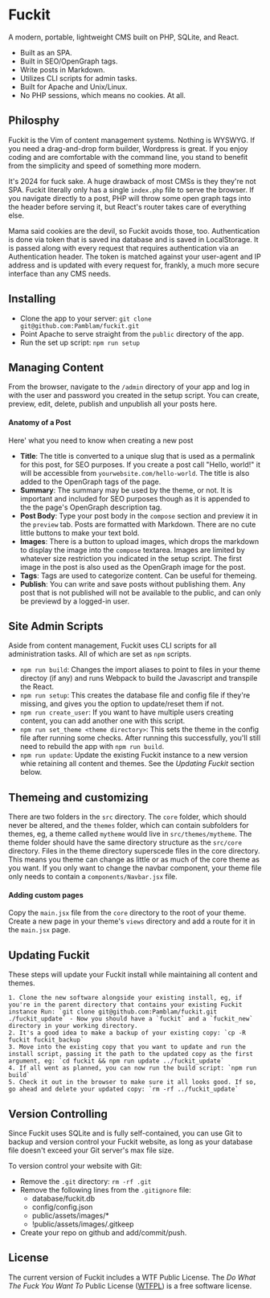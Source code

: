 # Fuckit

A modern, portable, lightweight CMS built on PHP, SQLite, and React. 

 - Built as an SPA.
 - Built in SEO/OpenGraph tags.
 - Write posts in Markdown.
 - Utilizes CLI scripts for admin tasks.
 - Built for Apache and Unix/Linux.
 - No PHP sessions, which means no cookies. At all.

## Philosphy

Fuckit is the Vim of content management systems. Nothing is WYSWYG. If you need a drag-and-drop form builder, Wordpress is great. If you enjoy coding and are comfortable with the command line, you stand to benefit from the simplicity and speed of something more modern.

It's 2024 for fuck sake. A huge drawback of most CMSs is they they're not SPA. Fuckit literally only has a single `index.php` file to serve the browser. If you navigate directly to a post, PHP will throw some open graph tags into the header before serving it, but React's router takes care of everything else.

Mama said cookies are the devil, so Fuckit avoids those, too. Authentication is done via token that is saved ina  database and is saved in LocalStorage. It is passed along with every request that requires authentication via an Authentication header. The token is matched against your user-agent and IP address and is updated with every request for, frankly, a much more secure interface than any CMS needs.

## Installing

 - Clone the app to your server: `git clone git@github.com:Pamblam/fuckit.git`
 - Point Apache to serve straight from the `public` directory of the app.
 - Run the set up script: `npm run setup`

## Managing Content

From the browser, navigate to the `/admin` directory of your app and log in with the user and password you created in the setup script. You can create, preview, edit, delete, publish and unpublish all your posts here.

#### Anatomy of a Post

Here' what you need to know when creating a new post

 - **Title**: The title is converted to a unique slug that is used as a permalink for this post, for SEO purposes. If you create a post call "Hello, world!" it will be accessible from `yourwebsite.com/hello-world`. The title is also added to the OpenGraph tags of the page. 
 - **Summary**: The summary may be used by the theme, or not. It is important and included for SEO purposes though as it is appended to the the page's OpenGraph description tag.
 - **Post Body**: Type your post body in the `compose` section and preview it in the `preview` tab. Posts are formatted with Markdown. There are no cute little buttons to make your text bold.
 - **Images**: There is a button to upload images, which drops the markdown to display the image into the `compose` textarea. Images are limited by whatever size restriction you indicated in the setup script. The first image in the post is also used as the OpenGraph image for the post.
 - **Tags**: Tags are used to categorize content. Can be useful for themeing.
 - **Publish**: You can write and save posts without publishing them. Any post that is not published will not be available to the public, and can only be previewd by a logged-in user.

## Site Admin Scripts

Aside from content management, Fuckit uses CLI scripts for all administration tasks. All of which are set as `npm` scripts.

 - `npm run build`: Changes the import aliases to point to files in your theme directoy (if any) and runs Webpack to build the Javascript and transpile the React.
 - `npm run setup`: This creates the database file and config file if they're missing, and gives you the option to update/reset them if not.
 - `npm run create_user`: If you want to have multiple users creating content, you can add another one with this script.
 - `npm run set_theme <theme directory>`: This sets the theme in the config file after running some checks. After running this successfully, you'll still need to rebuild the app with `npm run build`.
 - `npm run update`: Update the existing Fuckit instance to a new version whie retaining all content and themes. See the *Updating Fuckit* section below.

## Themeing and customizing

There are two folders in the `src` directory. The `core` folder, which should never be altered, and the `themes` folder, which can contain subfolders for themes, eg, a theme called `mytheme` would live in `src/themes/mytheme`. The theme folder should have the same directory structure as the `src/core` directory. Files in the theme directory superscede files in the core directory. This means you theme can change as little or as much of the core theme as you want. If you only want to change the navbar component, your theme file only needs to contain a `components/Navbar.jsx` file.

#### Adding custom pages

Copy the `main.jsx` file from the `core` directory to the root of your theme. Create a new page in your theme's `views` directory and add a route for it in the `main.jsx` page.

## Updating Fuckit

These steps will update your Fuckit install while maintaining all content and themes.
 
	1. Clone the new software alongside your existing install, eg, if you're in the parent directory that contains your existing Fuckit instance Run: `git clone git@github.com:Pamblam/fuckit.git ./fuckit_update` - Now you should have a `fuckit` and a `fuckit_new` directory in your working directory.
	2. It's a good idea to make a backup of your existing copy: `cp -R fuckit fuckit_backup`
	3. Move into the existing copy that you want to update and run the install script, passing it the path to the updated copy as the first argument, eg: `cd fuckit && npm run update ../fuckit_update`
	4. If all went as planned, you can now run the build script: `npm run build`
	5. Check it out in the browser to make sure it all looks good. If so, go ahead and delete your updated copy: `rm -rf ../fuckit_update`

## Version Controlling

Since Fuckit uses SQLite and is fully self-contained, you can use Git to backup and version control your Fuckit website, as long as your database file doesn't exceed your Git server's max file size.

To version control your website with Git:

 - Remove the `.git` directory: `rm -rf .git`
 - Remove the following lines from the `.gitignore` file:
   - database/fuckit.db
   - config/config.json
   - public/assets/images/*
   - !public/assets/images/.gitkeep
 - Create your repo on github and add/commit/push.

## License

The current version of Fuckit includes a WTF Public License. The *Do What The Fuck You Want To* Public License ([WTFPL](http://www.wtfpl.net/about/)) is a free software license.